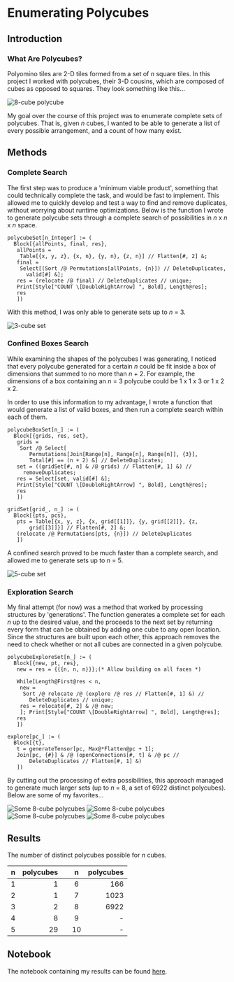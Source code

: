 # Enumerating Polycubes

## Introduction
### What Are Polycubes?
Polyomino tiles are 2-D tiles formed from a set of *n* square tiles. In this project I worked with polycubes, their 3-D cousins, which are composed of cubes as opposed to squares. They look something like this...

![8-cube polycube][1]

My goal over the course of this project was to enumerate complete sets of polycubes. That is, given *n* cubes, I wanted to be able to generate a list of every possible arrangement, and a count of how many exist. 

## Methods
### Complete Search
The first step was to produce a 'minimum viable product', something that could technically complete the task, and would be fast to implement. This allowed me to quickly develop and test a way to find and remove duplicates, without worrying about runtime optimizations. Below is the function I wrote to generate polycube sets through a complete search of possibilities in *n* x *n* x *n* space. 

    polycubeSet[n_Integer] := (
      Block[{allPoints, final, res}, 
       allPoints = 
        Table[{x, y, z}, {x, n}, {y, n}, {z, n}] // Flatten[#, 2] &;
       final = 
        Select[(Sort /@ Permutations[allPoints, {n}]) // DeleteDuplicates,
          valid[#] &];
       res = (relocate /@ final) // DeleteDuplicates // unique;
       Print[Style["COUNT \[DoubleRightArrow] ", Bold], Length@res];
       res
       ])
       
With this method, I was only able to generate sets up to *n* = 3.

![3-cube set][2]

### Confined Boxes Search
While examining the shapes of the polycubes I was generating, I noticed that every polycube generated for a certain *n* could be fit inside a box of dimensions that summed to no more than *n* + 2. For example, the dimensions of a box containing an *n* = 3 polycube could be 1 x 1 x 3 or 1 x 2 x 2.

In order to use this information to my advantage, I wrote a function that would generate a list of valid boxes, and then run a complete search within each of them. 

    polycubeBoxSet[n_] := (
      Block[{grids, res, set},
       grids = 
        Sort /@ Select[
           Permutations[Join[Range[n], Range[n], Range[n]], {3}], 
           Total[#] == (n + 2) &] // DeleteDuplicates;
       set = ((gridSet[#, n] & /@ grids) // Flatten[#, 1] &) // 
         removeDuplicates;
       res = Select[set, valid[#] &];
       Print[Style["COUNT \[DoubleRightArrow] ", Bold], Length@res];
       res
       ])

    gridSet[grid_, n_] := (
      Block[{pts, pcs}, 
       pts = Table[{x, y, z}, {x, grid[[1]]}, {y, grid[[2]]}, {z, 
           grid[[3]]}] // Flatten[#, 2] &;
       (relocate /@ Permutations[pts, {n}]) // DeleteDuplicates
       ])      
A confined search proved to be much faster than a complete search, and allowed me to generate sets up to *n* = 5.

![5-cube set][3]

### Exploration Search
My final attempt (for now) was a method that worked by processing structures by 'generations'. The function generates a complete set for each *n* up to the desired value, and the proceeds to the next set by returning every form that can be obtained by adding one cube to any open location. Since the structures are built upon each other, this approach removes the need to check whether or not all cubes are connected in a given polycube.
    
    polycubeExploreSet[n_] := (
      Block[{new, pt, res},
       new = res = {{{n, n, n}}};(* Allow building on all faces *)
       
       While[Length@First@res < n,
        new = 
         Sort /@ relocate /@ (explore /@ res // Flatten[#, 1] &) // 
           DeleteDuplicates // unique;
        res = relocate[#, 2] & /@ new;
        ]; Print[Style["COUNT \[DoubleRightArrow] ", Bold], Length@res]; 
       res
       ])
   
    explore[pc_] := (
      Block[{t},
       t = generateTensor[pc, Max@*Flatten@pc + 1];
       Join[pc, {#}] & /@ (openConnections[#, t] & /@ pc // 
           DeleteDuplicates // Flatten[#, 1] &) 
       ])
By cutting out the processing of extra possibilities, this approach managed to generate much larger sets (up to *n* = 8, a set of 6922 distinct polycubes). Below are some of my favorites...

![Some 8-cube polycubes][4]
![Some 8-cube polycubes][5]
![Some 8-cube polycubes][6]
![Some 8-cube polycubes][7]

## Results
The number of distinct polycubes possible for *n* cubes.

| n 	| polycubes 	|   	| n  	| polycubes 	|
|:---:	|-----------:	|---	|:----:	|---------:	    |
| 1 	|         1 	|   	| 6  	|       166 	|
| 2 	|         1 	|   	| 7  	|      1023 	|
| 3 	|         2 	|   	| 8  	|      6922 	|
| 4 	|         8 	|   	| 9  	|       - 	    |
| 5 	|        29 	|   	| 10 	|       - 	    |

## Notebook
The notebook containing my results can be found <a href="https://github.com/noelle-crawfish/Enumerating-Polycubes/tree/master/Final%20Project/Final%20Submission">here</a>.


[1]: https://github.com/noelle-crawfish/Enumerating-Polycubes/blob/master/Wolfram%20Community%20Post/images/8cube.png?raw=true
[2]: https://github.com/noelle-crawfish/Enumerating-Polycubes/blob/master/Wolfram%20Community%20Post/images/3cube.png?raw=true
[3]: https://github.com/noelle-crawfish/Enumerating-Polycubes/blob/master/Wolfram%20Community%20Post/images/5cubes.png?raw=true
[4]: https://github.com/noelle-crawfish/Enumerating-Polycubes/blob/master/Wolfram%20Community%20Post/images/8cubes1.png?raw=true
[5]: https://github.com/noelle-crawfish/Enumerating-Polycubes/blob/master/Wolfram%20Community%20Post/images/8cubes2.png?raw=true
[6]: https://github.com/noelle-crawfish/Enumerating-Polycubes/blob/master/Wolfram%20Community%20Post/images/8cubes3.png?raw=true
[7]: https://github.com/noelle-crawfish/Enumerating-Polycubes/blob/master/Wolfram%20Community%20Post/images/8cubes4.png?raw=true
